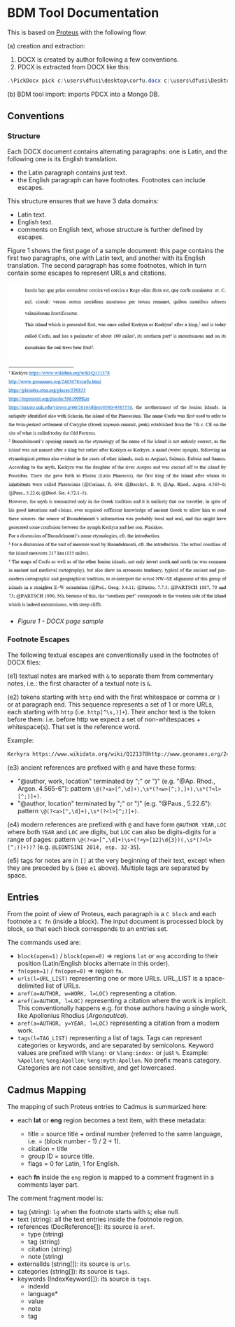 # BDM Tool Documentation

This is based on [Proteus](https://myrmex.github.io/overview/proteus/) with the following flow:

(a) creation and extraction:

1. DOCX is created by author following a few conventions.
2. PDCX is extracted from DOCX like this:

```ps1
.\PickDocx pick c:\users\dfusi\desktop\corfu.docx c:\users\dfusi\Desktop\corfu\ -f -x -m
```

(b) BDM tool import: imports PDCX into a Mongo DB.

## Conventions

### Structure

Each DOCX document contains alternating paragraphs: one is Latin, and the following one is its English translation.

- the Latin paragraph contains just text.
- the English paragraph can have footnotes. Footnotes can include escapes.

This structure ensures that we have 3 data domains:

- Latin text.
- English text.
- comments on English text, whose structure is further defined by escapes.

Figure 1 shows the first page of a sample document: this page contains the first two paragraphs, one with Latin text, and another with its English translation. The second paragraph has some footnotes, which in turn contain some escapes to represent URLs and citations.

![DOCX page sample](img/docx-page.png)

- *Figure 1 - DOCX page sample*

### Footnote Escapes

The following textual escapes are conventionally used in the footnotes of DOCX files:

(e1) textual notes are marked with `&` to separate them from commentary notes, i.e.: the first character of a textual note is `&`.

(e2) tokens starting with `http` end with the first whitespace or comma or `)` or at paragraph end. This sequence represents a set of 1 or more URLs, each starting with `http` (i.e. `http[^\s,)]+`). Their anchor text is the token before them: i.e. before http we expect a set of non-whitespaces + whitespace(s). That set is the reference word.

Example:

```txt
Kerkyra https://www.wikidata.org/wiki/Q121378http://www.geonames.org/2463678/corfu.htmlhttps://pleiades.stoa.org/places/530835https://topostext.org/placde/396199PKerhttps://manto.unh.edu/viewer.p/60/2616/object/6580-9587576, the ...
```

(e3) ancient references are prefixed with `@` and have these forms:

- "@author, work, location" terminated by ";" or ")" (e.g. "@Ap. Rhod., Argon. 4.565-6"): pattern `\@(?<a>[^,\d]+),\s*(?<w>[^;),]+),\s*(?<l>[^;)]+)`.
- "@author, location" terminated by ";" or ")" (e.g. "@Paus., 5.22.6"): pattern `\@(?<a>[^,\d]+),\s*(?<l>[^;)]+)`.

(e4) modern references are prefixed with `@` and have form `@AUTHOR YEAR,LOC` where both `YEAR` and `LOC` are digits, but `LOC` can also be digits-digits for a range of pages: pattern `\@(?<a>[^,\d]+)\s+(?<y>[12]\d{3})(,\s*(?<l>[^;)]+))?` (e.g. `@LEONTSINI 2014, esp. 32-35`).

(e5) tags for notes are in `[]` at the very beginning of their text, except when they are preceded by `&` (see `e1` above). Multiple tags are separated by space.

## Entries

From the point of view of Proteus, each paragraph is a `C block` and each footnote a `C fn` (inside a block). The input document is processed block by block, so that each block corresponds to an entries set.

The commands used are:

- `block(open=1)` / `block(open=0)` => regions `lat` or `eng` according to their position (Latin/English blocks alternate in this order).
- `fn(open=1)` / `fn(open=0)` => region `fn`.
- `urls(l=URL_LIST)` representing one or more URLs. URL_LIST is a space-delimited list of URLs.
- `aref(a=AUTHOR, w=WORK, l=LOC)` representing a citation.
- `aref(a=AUTHOR, l=LOC)` representing a citation where the work is implicit. This conventionally happens e.g. for those authors having a single work, like Apollonius Rhodius (*Argonautica*).
- `aref(a=AUTHOR, y=YEAR, l=LOC)` representing a citation from a modern work.
- `tags(l=TAG_LIST)` representing a list of tags. Tags can represent categories or keywords, and are separated by semicolons. Keyword values are prefixed with `%lang:` or `%lang:index:` or just `%`. Example: `%Apollon`; `%eng:Apollon`; `%eng:myth:Apollon`. No prefix means category. Categories are not case sensitive, and get lowercased.

## Cadmus Mapping

The mapping of such Proteus entries to Cadmus is summarized here:

- each **lat** or **eng** region becomes a text item, with these metadata:
  - title = source title + ordinal number (referred to the same language, i.e. = (block number - 1) / 2 + 1).
  - citation = title
  - group ID = source title.
  - flags = 0 for Latin, 1 for English.

- each **fn** inside the `eng` region is mapped to a comment fragment in a comments layer part.

The comment fragment model is:

- tag (string): `lg` when the footnote starts with `&`; else null.
- text (string): all the text entries inside the footnote region.
- references (DocReference[]): its source is `aref`.
  - type (string)
  - tag (string)
  - citation (string)
  - note (string)
- externalIds (string[]): its source is `urls`.
- categories (string[]): its source is `tags`.
- keywords (IndexKeyword[]): its source is `tags`.
  - indexId
  - language*
  - value
  - note
  - tag
